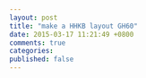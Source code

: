 ```yaml
---
layout: post
title: "make a HHKB layout GH60"
date: 2015-03-17 11:21:49 +0800
comments: true
categories: 
published: false
---
```

